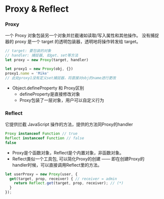 # Proxy & Reflect

### Proxy
一个 Proxy 对象包装另一个对象并拦截诸如读取/写入属性和其他操作。
没有捕捉器的 proxy 是一个 target 的透明包装器，透明地将操作转发给 target。

```js
// target: 要包装的对象
// handler: 捕捉器, 如get、set等方法
let proxy = new Proxy(target, handler)

let proxy1 = new Proxy(obj, {})
proxy1.name = 'Mike'
// 此处proxy1没有定义set捕捉器，将直接对obj的name进行更改
```
- Object.defineProperty 和 Proxy区别
  - defineProperty是直接修改对象
  - Proxy包装了一层对象，用户可以自定义行为
### Reflect
它提供拦截 JavaScript 操作的方法，提供的方法同Proxy的handler
```js
Proxy instanceof Function // true
Reflect instanceof Function // false
false
```
- Proxy是个函数对象，Reflect是个内置对象，非函数对象。
- Reflect类似一个工具包, 可以简化Proxy的创建 —— 即在创建Proxy的handler时候，可以直接调用Reflect里的方法。

```js
let userProxy = new Proxy(user, {
  get(target, prop, receiver) { // receiver = admin
    return Reflect.get(target, prop, receiver); // (*)
  }
});
```
